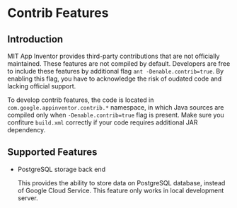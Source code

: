 # Contrib Features

## Introduction

MIT App Inventor provides third-party contributions that are not officially maintained.
These features are not compiled by default. Developers are free to include these features
by additional flag `ant -Denable.contrib=true`. By enabling this flag, you have to
acknowledge the risk of oudated code and lacking official support.

To develop contrib features, the code is located in `com.google.appinventor.contrib.*`
namespace, in which Java sources are compiled only when `-Denable.contrib=true`
flag is present. Make sure you confiture `build.xml` correctly if your code requires
additional JAR dependency.

## Supported Features

* PostgreSQL storage back end

   This provides the ability to store data on PostgreSQL database, instead of Google
   Cloud Service. This feature only works in local development server.
